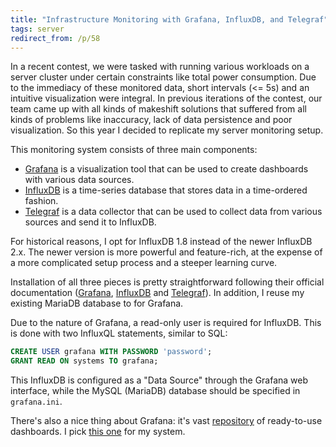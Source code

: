```yaml
---
title: "Infrastructure Monitoring with Grafana, InfluxDB, and Telegraf"
tags: server
redirect_from: /p/58
---
```


In a recent contest, we were tasked with running various workloads on a server cluster under certain constraints like total power consumption. Due to the immediacy of these monitored data, short intervals (&lt;= 5s) and an intuitive visualization were integral. In previous iterations of the contest, our team came up with all kinds of makeshift solutions that suffered from all kinds of problems like inaccuracy, lack of data persistence and poor visualization. So this year I decided to replicate my server monitoring setup.

This monitoring system consists of three main components:

- [Grafana](https://grafana.com/) is a visualization tool that can be used to create dashboards with various data sources.
- [InfluxDB](https://www.influxdata.com/) is a time-series database that stores data in a time-ordered fashion.
- [Telegraf](https://www.influxdata.com/time-series-platform/telegraf/) is a data collector that can be used to collect data from various sources and send it to InfluxDB.

For historical reasons, I opt for InfluxDB 1.8 instead of the newer InfluxDB 2.x. The newer version is more powerful and feature-rich, at the expense of a more complicated setup process and a steeper learning curve.

Installation of all three pieces is pretty straightforward following their official documentation ([Grafana](https://grafana.com/docs/grafana/latest/getting-started/), [InfluxDB](https://docs.influxdata.com/influxdb/v1.8/introduction/get-started/) and [Telegraf](https://docs.influxdata.com/telegraf/latest/get-started/)). In addition, I reuse my existing MariaDB database to for Grafana.

Due to the nature of Grafana, a read-only user is required for InfluxDB. This is done with two InfluxQL statements, similar to SQL:

```sql
CREATE USER grafana WITH PASSWORD 'password';
GRANT READ ON systems TO grafana;
```

This InfluxDB is configured as a "Data Source" through the Grafana web interface, while the MySQL (MariaDB) database should be specified in `grafana.ini`.

There's also a nice thing about Grafana: it's vast [repository](https://grafana.com/grafana/dashboards/) of ready-to-use dashboards. I pick [this one](https://grafana.com/grafana/dashboards/928-telegraf-system-dashboard/) for my system.

